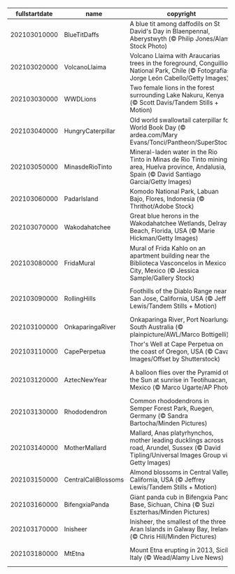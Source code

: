 |fullstartdate|name|copyright|title|image|
|--|--|--|--|--|
202103010000|BlueTitDaffs|A blue tit among daffodils on St David's Day in Blaenpennal, Aberystwyth (© Philip Jones/Alamy Stock Photo)|Daffodils on St David’s Day|![](/en-GB/2021/03/202103010000BlueTitDaffs.jpg)|
202103020000|VolcanoLlaima|Volcano Llaima with Araucarias trees in the foreground, Conguillio National Park, Chile (© Fotografías Jorge León Cabello/Getty Images)|Autumn falls in Chile|![](/en-GB/2021/03/202103020000VolcanoLlaima.jpg)|
202103030000|WWDLions|Two female lions in the forest surrounding Lake Nakuru, Kenya (© Scott Davis/Tandem Stills + Motion)|Taking pride in World Wildlife Day|![](/en-GB/2021/03/202103030000WWDLions.jpg)|
202103040000|HungryCaterpillar|Old world swallowtail caterpillar for World Book Day (© ardea.com/Mary Evans/Tonci/Pantheon/SuperStock)|A very hungry caterpillar|![](/en-GB/2021/03/202103040000HungryCaterpillar.jpg)|
202103050000|MinasdeRioTinto|Mineral-laden water in the Rio Tinto in Minas de Rio Tinto mining area, Huelva province, Andalusia, Spain (© David Santiago Garcia/Getty Images)|Reflecting on the Rio Tinto|![](/en-GB/2021/03/202103050000MinasdeRioTinto.jpg)|
202103060000|PadarIsland|Komodo National Park, Labuan Bajo, Flores, Indonesia (© Thrithot/Adobe Stock)|Here be dragons|![](/en-GB/2021/03/202103060000PadarIsland.jpg)|
202103070000|Wakodahatchee|Great blue herons in the Wakodahatchee Wetlands, Delray Beach, Florida, USA (© Marie Hickman/Getty Images)|Waste not, want not|![](/en-GB/2021/03/202103070000Wakodahatchee.jpg)|
202103080000|FridaMural|Mural of Frida Kahlo on an apartment building near the Biblioteca Vasconcelos in Mexico City, Mexico (© Jessica Sample/Gallery Stock)|International Women’s Day|![](/en-GB/2021/03/202103080000FridaMural.jpg)|
202103090000|RollingHills|Foothills of the Diablo Range near San Jose, California, USA (© Jeff Lewis/Tandem Stills + Motion)|Spring comes to the Diablo foothills|![](/en-GB/2021/03/202103090000RollingHills.jpg)|
202103100000|OnkaparingaRiver|Onkaparinga River, Port Noarlunga, South Australia (© plainpicture/AWL/Marco Bottigelli)|River of life|![](/en-GB/2021/03/202103100000OnkaparingaRiver.jpg)|
202103110000|CapePerpetua|Thor's Well at Cape Perpetua on the coast of Oregon, USA (© Cavan Images/Offset by Shutterstock)|Whose 'well' is this?|![](/en-GB/2021/03/202103110000CapePerpetua.jpg)|
202103120000|AztecNewYear|A balloon flies over the Pyramid of the Sun at sunrise in Teotihuacan, Mexico (© Marco Ugarte/AP Photo)|The sun rises on Aztec New Year|![](/en-GB/2021/03/202103120000AztecNewYear.jpg)|
202103130000|Rhododendron|Common rhododendrons in Semper Forest Park, Ruegen, Germany (© Sandra Bartocha/Minden Pictures)|All hail the king of shrubs|![](/en-GB/2021/03/202103130000Rhododendron.jpg)|
202103140000|MotherMallard|Mallard, Anas platyrhynchos, mother leading ducklings across road, Arundel, Sussex (© David Tipling/Universal Images Group via Getty Images)|Mothering Sunday|![](/en-GB/2021/03/202103140000MotherMallard.jpg)|
202103150000|CentralCaliBlossoms|Almond blossoms in Central Valley, California, USA (© Jeffrey Lewis/Tandem Stills + Motion)|Blossoming into spring|![](/en-GB/2021/03/202103150000CentralCaliBlossoms.jpg)|
202103160000|BifengxiaPanda|Giant panda cub in Bifengxia Panda Base, Sichuan, China (© Suzi Eszterhas/Minden Pictures)|Little giant|![](/en-GB/2021/03/202103160000BifengxiaPanda.jpg)|
202103170000|Inisheer|Inisheer, the smallest of the three Aran Islands in Galway Bay, Ireland (© Chris Hill/Minden Pictures)|The Emerald Isle|![](/en-GB/2021/03/202103170000Inisheer.jpg)|
202103180000|MtEtna|Mount Etna erupting in 2013, Sicily, Italy (© Wead/Alamy Live News)|A sizzling summit in the clouds|![](/en-GB/2021/03/202103180000MtEtna.jpg)|
